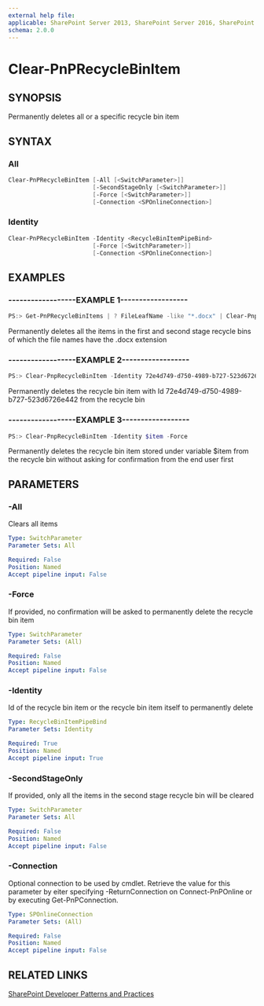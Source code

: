 ```yaml
---
external help file:
applicable: SharePoint Server 2013, SharePoint Server 2016, SharePoint Online
schema: 2.0.0
---
```

# Clear-PnPRecycleBinItem

## SYNOPSIS
Permanently deletes all or a specific recycle bin item

## SYNTAX 

### All
```powershell
Clear-PnPRecycleBinItem [-All [<SwitchParameter>]]
                        [-SecondStageOnly [<SwitchParameter>]]
                        [-Force [<SwitchParameter>]]
                        [-Connection <SPOnlineConnection>]
```

### Identity
```powershell
Clear-PnPRecycleBinItem -Identity <RecycleBinItemPipeBind>
                        [-Force [<SwitchParameter>]]
                        [-Connection <SPOnlineConnection>]
```

## EXAMPLES

### ------------------EXAMPLE 1------------------
```powershell
PS:> Get-PnPRecycleBinItems | ? FileLeafName -like "*.docx" | Clear-PnpRecycleBinItem
```

Permanently deletes all the items in the first and second stage recycle bins of which the file names have the .docx extension

### ------------------EXAMPLE 2------------------
```powershell
PS:> Clear-PnpRecycleBinItem -Identity 72e4d749-d750-4989-b727-523d6726e442
```

Permanently deletes the recycle bin item with Id 72e4d749-d750-4989-b727-523d6726e442 from the recycle bin

### ------------------EXAMPLE 3------------------
```powershell
PS:> Clear-PnpRecycleBinItem -Identity $item -Force
```

Permanently deletes the recycle bin item stored under variable $item from the recycle bin without asking for confirmation from the end user first

## PARAMETERS

### -All
Clears all items

```yaml
Type: SwitchParameter
Parameter Sets: All

Required: False
Position: Named
Accept pipeline input: False
```

### -Force
If provided, no confirmation will be asked to permanently delete the recycle bin item

```yaml
Type: SwitchParameter
Parameter Sets: (All)

Required: False
Position: Named
Accept pipeline input: False
```

### -Identity
Id of the recycle bin item or the recycle bin item itself to permanently delete

```yaml
Type: RecycleBinItemPipeBind
Parameter Sets: Identity

Required: True
Position: Named
Accept pipeline input: True
```

### -SecondStageOnly
If provided, only all the items in the second stage recycle bin will be cleared

```yaml
Type: SwitchParameter
Parameter Sets: All

Required: False
Position: Named
Accept pipeline input: False
```

### -Connection
Optional connection to be used by cmdlet. Retrieve the value for this parameter by eiter specifying -ReturnConnection on Connect-PnPOnline or by executing Get-PnPConnection.

```yaml
Type: SPOnlineConnection
Parameter Sets: (All)

Required: False
Position: Named
Accept pipeline input: False
```

## RELATED LINKS

[SharePoint Developer Patterns and Practices](http://aka.ms/sppnp)